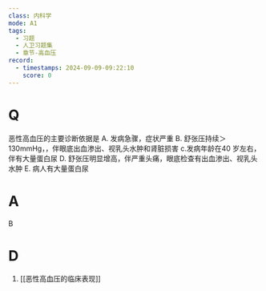```yaml
---
class: 内科学
mode: A1
tags:
  - 习题
  - 人卫习题集
  - 章节-高血压
record:
  - timestamps: 2024-09-09-09:22:10
    score: 0
---
```


# Q
恶性高血压的主要诊断依据是
A. 发病急骤，症状严重
B. 舒张压持续＞130mmHg，，伴眼底出血渗出、视乳头水肿和肾脏损害
c.发病年龄在40 岁左右，伴有大量蛋白尿
D. 舒张压明显增高，伴严重头痛，眼底检查有出血渗出、视乳头水肿
E. 病人有大量蛋白尿
# A
B
# D
1. [[恶性高血压的临床表现]]